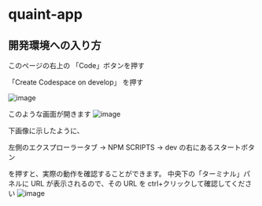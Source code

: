 # quaint-app

## 開発環境への入り方

このページの右上の 「Code」ボタンを押す

「Create Codespace on develop」 を押す

![image](https://user-images.githubusercontent.com/71656810/232045358-b47f1870-85ba-4571-80f6-56c1d5555bcf.png)

このような画面が開きます
![image](https://user-images.githubusercontent.com/71656810/232046222-19a82c9b-1a03-4dd5-96e2-564129dea771.png)

下画像に示したように、

左側のエクスプローラータブ → NPM SCRIPTS → dev の右にあるスタートボタン

を押すと、実際の動作を確認することができます。
中央下の「ターミナル」パネルに URL が表示されるので、その URL を ctrl+クリックして確認してください
![image](https://user-images.githubusercontent.com/71656810/232046125-1d5b0a2a-b34d-4d51-8d61-40d35e58d378.png)
